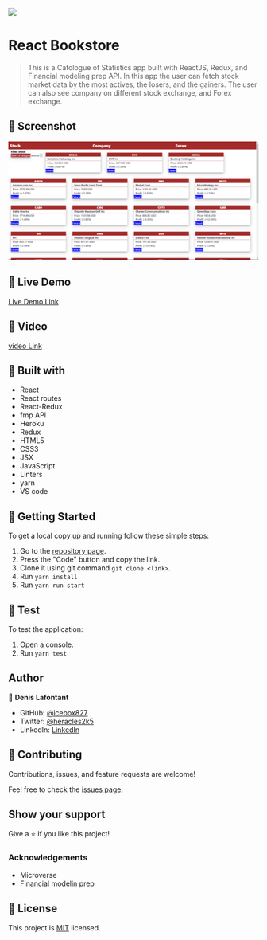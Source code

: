![](https://img.shields.io/badge/Microverse-blueviolet)

# React Bookstore

> This is a Catologue of Statistics app built with ReactJS, Redux, and Financial modeling prep API.
In this app the user can fetch stock market data by the most actives, the losers, and the gainers.
The user can also see company on different stock exchange, and Forex exchange.

## :red_circle: Screenshot

![SCREENSHOT](app_screenshot.png)

## :red_circle: Live Demo

[Live Demo Link](https://stock-guru.herokuapp.com/)

## :red_circle: Video

[video Link](https://gist.github.com/icebox827/27364bbde42e207b5018155369fbe422)

## :hammer: Built with

- React
- React routes
- React-Redux
- fmp API
- Heroku
- Redux
- HTML5
- CSS3
- JSX
- JavaScript
- Linters
- yarn
- VS code

## :construction_worker: Getting Started

To get a local copy up and running follow these simple steps:

1. Go to the [repository page](https://github.com/icebox827/stock-guru/).
2. Press the "Code" button and copy the link.
3. Clone it using git command `git clone <link>`.
4. Run `yarn install`
5. Run `yarn run start`

## :construction_worker: Test

To test the application:

1. Open a console.
2. Run `yarn test`

## Author

👤 **Denis Lafontant**

- GitHub: [@icebox827](https://github.com/icebox827)
- Twitter: [@heracles2k5](https://twitter.com/@heracles2k5)
- LinkedIn: [LinkedIn](https://www.linkedin.com/in/denis-lafontant/)

## 🤝 Contributing

Contributions, issues, and feature requests are welcome!

Feel free to check the [issues page](https://github.com/icebox827/stock-guru/issues).

## Show your support

Give a ⭐️ if you like this project!

### Acknowledgements

- Microverse
- Financial modelin prep

## 📝 License

This project is [MIT](LICENSE) licensed.
